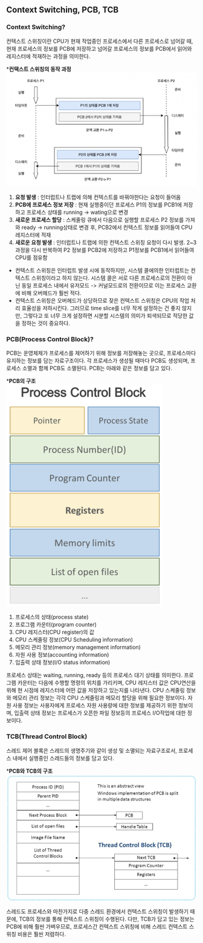 ## Context Switching, PCB, TCB

### Context Switching?
컨텍스트 스위칭이란 CPU가 현재 작업중인 프로세스에서 다른 프로세스로 넘어갈 때, 현재 프로세스의 정보를 PCB에 저장하고 넘어갈 프로세스의 정보를 PCB에서 읽어와 레지스터에 적재하는 과정을 의미한다.

***컨택스트 스위칭의 동작 과정**
![img.png](../assets/contextSwitching_flow.png)  

1. **요청 발생** : 인터럽트나 트랩에 의해 컨텍스트를 바꿔야한다는 요청이 들어옴
2. **PCB에 프로세스 정보 저장** : 현재 실행중이던 프로세스 P1의 정보를 PCB1에 저장하고 프로세스 상태를 running -> wating으로 변경
3. **새로운 프로세스 할당** : 스케줄링 큐에서 다음으로 실행할 프로세스 P2 정보를 가져와 ready -> running상태로 변경 후, PCB2에서 컨텍스트 정보를 읽어들여 CPU 레지스터에 적재
4. **새로운 요청 발생** : 인터럽트나 트랩에 의한 컨텍스트 스위칭 요청이 다시 발생. 2~3과정을 다시 반복하여 P2 정보를 PCB2에 저장하고 P1정보를 PCB1에서 읽어들여 CPU를 점유함
  
- 컨텍스트 스위칭은 인터럽트 발생 시에 동작하지만, 시스템 콜에의한 인터럽트는 컨텍스트 스위칭이라고 하지 않는다. 시스템 콜은 서로 다른 프로세스로의 전환이 아닌 동일 프로세스 내에서 유저모드 -> 커널모드로의 전환이므로 이는 프로세스 교환에 비해 오버헤드가 훨씬 적다.
- 컨텍스트 스위칭은 오버헤드가 상당하므로 잦은 컨텍스트 스위칭은 CPU의 작업 처리 효율성을 저하시킨다. 그러므로 time slice를 너무 작게 설정하는 건 좋지 않지만, 그렇다고 또 너무 크게 설정하면 시분할 시스템의 의미가 퇴색되므로 적당한 값을 정하는 것이 중요하다.

### PCB(Process Control Block)?
PCB는 운영체제가 프로세스를 제어하기 위해 정보를 저장해놓는 곳으로, 프로세스마다 유지하는 정보를 담는 자료구조이다. 각 프로세스가 생성될 때마다 PCB도 생성되며, 프로세스 소멸과 함께 PCB도 소멸된다.
PCB는 아래와 같은 정보를 담고 있다.  

***PCB의 구조**  
![img_1.png](../assets/PCB.png)  

1. 프로세스의 상태(process state)
2. 프로그램 카운터(program counter)
3. CPU 레지스터(CPU register)의 값
4. CPU 스케줄링 정보(CPU Scheduling information)
5. 메모리 관리 정보(memory management information)
6. 자원 사용 정보(accounting information)
7. 입출력 상태 정보(I/O status information)
  
프로세스 상태는 waiting, running, ready 등의 프로세스 대기 상태를 의미한다. 프로그램 카운터는 다음에 수행할 명령의 위치를 가리키며, CPU 레지스터 값은 CPU연산을 위해 현 시점에 레지스터에 어떤 값을 저장하고 있는지를 나타낸다.
CPU 스케줄링 정보와 메모리 관리 정보는 각각 CPU 스케줄링과 메모리 할당을 위해 필요한 정보이다.
자원 사용 정보는 사용자에게 프로세스 자원 사용량에 대한 정보를 제공하기 위한 정보이며, 입출력 상태 정보는 프로세스가 오픈한 파일 정보등의 프로세스 I/O작업에 대한 정보이다.

### TCB(Thread Control Block)
스레드 제어 블록은 스레드의 생명주기와 같이 생성 및 소멸되는 자료구조로서, 프로세스 내에서 실행중인 스레드들의 정보를 담고 있다.  

***PCB와 TCB의 구조**
![img_2.png](../assets/PCB&TCB.png)  

스레드도 프로세스와 마찬가지로 다중 스레드 환경에서 컨텍스트 스위칭이 발생하기 때문에, TCB의 정보를 통해 컨텍스트 스위칭이 수행된다.
다만, TCB가 담고 있는 정보는 PCB에 비해 훨씬 가벼우므로, 프로세스간 컨텍스트 스위칭에 비해 스레드 컨텍스트 스위칭 비용은 훨씬 저렴하다.

